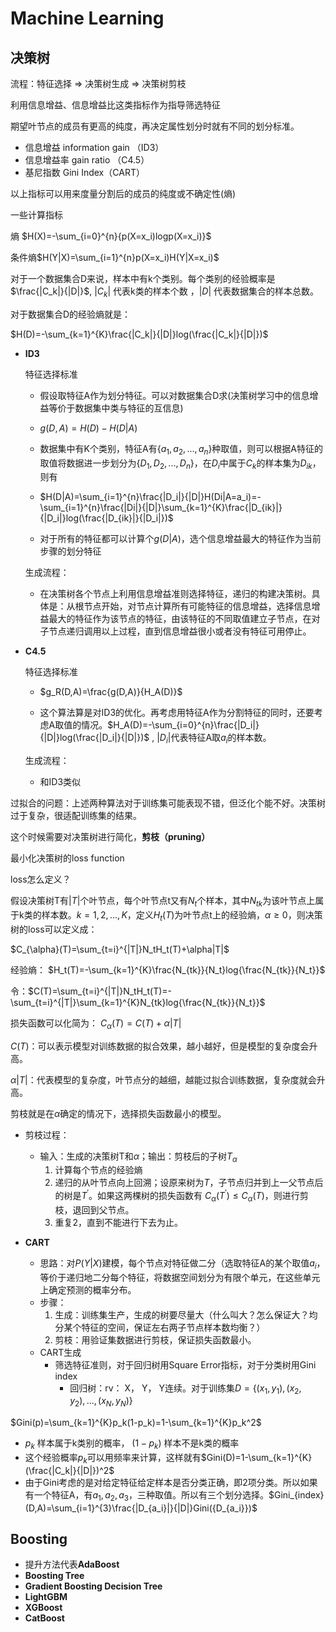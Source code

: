 # Machine Learning



## 决策树

流程：特征选择 $\Rightarrow$ 决策树生成 $\Rightarrow$ 决策树剪枝

利用信息增益、信息增益比这类指标作为指导筛选特征

期望叶节点的成员有更高的纯度，再决定属性划分时就有不同的划分标准。

- 信息增益 information gain （ID3）
- 信息增益率 gain ratio （C4.5）
- 基尼指数 Gini Index（CART）

以上指标可以用来度量分割后的成员的纯度或不确定性(熵)



一些计算指标

熵 $H(X)=-\sum_{i=0}^{n}{p(X=x_i)logp(X=x_i)}$

条件熵$H(Y|X)=\sum_{i=1}^{n}p(X=x_i)H(Y|X=x_i)$

对于一个数据集合D来说，样本中有k个类别。每个类别的经验概率是$\frac{|C_k|}{|D|}$, $|C_k|$ 代表k类的样本个数 ，$|D|$ 代表数据集合的样本总数。

对于数据集合D的经验熵就是：

$H(D)=-\sum_{k=1}^{K}\frac{|C_k|}{|D|}log(\frac{|C_k|}{|D|})$

- **ID3**

  特征选择标准

  - 假设取特征A作为划分特征。可以对数据集合D求(决策树学习中的信息增益等价于数据集中类与特征的互信息)

  - $g(D,A)=H(D)-H(D|A)$

  - 数据集中有K个类别，特征A有$\{a_1, a_2, ..., a_n\}$种取值，则可以根据A特征的取值将数据进一步划分为$\{D_1,D_2,...,D_n\}$，在$D_i$中属于$C_k$的样本集为$D_{ik}$，则有

  - $H(D|A)=\sum_{i=1}^{n}\frac{|D_i|}{|D|}H(Di|A=a_i)=-\sum_{i=1}^{n}\frac{|Di|}{|D|}\sum_{k=1}^{K}\frac{|D_{ik}|}{|D_i|}log(\frac{|D_{ik}|}{|D_i|})$

  - 对于所有的特征都可以计算个$g(D|A)$，选个信息增益最大的特征作为当前步骤的划分特征

  生成流程：

  - 在决策树各个节点上利用信息增益准则选择特征，递归的构建决策树。具体是：从根节点开始，对节点计算所有可能特征的信息增益，选择信息增益最大的特征作为该节点的特征，由该特征的不同取值建立子节点，在对子节点递归调用以上过程，直到信息增益很小或者没有特征可用停止。

- **C4.5**

  特征选择标准

  - $g_R(D,A)=\frac{g(D,A)}{H_A(D)}$

  - 这个算法算是对ID3的优化。再考虑用特征A作为分割特征的同时，还要考虑A取值的情况。$H_A(D)=-\sum_{i=0}^{n}\frac{|D_i|}{|D|}log(\frac{|D_i|}{|D|})$ , $|D_i|$代表特征A取$a_i$的样本数。

  生成流程：

  - 和ID3类似

过拟合的问题：上述两种算法对于训练集可能表现不错，但泛化个能不好。决策树过于复杂，很适配训练集的结果。

这个时候需要对决策树进行简化，**剪枝（pruning）**

最小化决策树的loss function

loss怎么定义？

假设决策树T有$|T|$个叶节点，每个叶节点t又有$N_t$个样本，其中$N_{tk}$为该叶节点上属于k类的样本数。$k=1,2,...,K$，定义$H_t(T)$为叶节点t上的经验熵，$\alpha\geq0$，则决策树的loss可以定义成：

$C_{\alpha}(T)=\sum_{t=i}^{|T|}N_tH_t(T)+\alpha|T|$

经验熵： $H_t(T)=-\sum_{k=1}^{K}\frac{N_{tk}}{N_t}log{\frac{N_{tk}}{N_t}}$

令：$C(T)=\sum_{t=i}^{|T|}N_tH_t(T)=-\sum_{t=i}^{|T|}\sum_{k=1}^{K}N_{tk}log{\frac{N_{tk}}{N_t}}$

损失函数可以化简为： $C_{\alpha}(T)=C(T)+\alpha|T|$

$C(T)$：可以表示模型对训练数据的拟合效果，越小越好，但是模型的复杂度会升高。

$\alpha|T|$：代表模型的复杂度，叶节点分的越细，越能过拟合训练数据，复杂度就会升高。

剪枝就是在$\alpha$确定的情况下，选择损失函数最小的模型。

- 剪枝过程：
  - 输入：生成的决策树T和$\alpha$；输出：剪枝后的子树$T_{\alpha}$
    1. 计算每个节点的经验熵
    2. 递归的从叶节点向上回溯；设原来树为$T$，子节点归并到上一父节点后的树是$T^{'}$。如果这两棵树的损失函数有 $C_{\alpha}(T^{'})\leq C_{\alpha}(T)$，则进行剪枝，退回到父节点。
    3. 重复2，直到不能进行下去为止。

- **CART**
  - 思路：对$P(Y|X)$建模，每个节点对特征做二分（选取特征A的某个取值$a_i$，等价于递归地二分每个特征，将数据空间划分为有限个单元，在这些单元上确定预测的概率分布。
  - 步骤：
    1. 生成：训练集生产，生成的树要尽量大（什么叫大？怎么保证大？均分某个特征的空间，保证左右两子节点样本数均衡？）
    2. 剪枝：用验证集数据进行剪枝，保证损失函数最小。
  - CART生成
    - 筛选特征准则，对于回归树用Square Error指标，对于分类树用Gini index
      - 回归树：rv： X， Y， Y连续。对于训练集$D=\{(x_1,y_1),(x_2,y_2),...,(x_N,y_N)\}$

$Gini(p)=\sum_{k=1}^{K}p_k(1-p_k)=1-\sum_{k=1}^{K}p_k^2$

- $p_k$ 样本属于k类别的概率， $(1-p_k)$ 样本不是k类的概率
- 这个经验概率$p_k$可以用频率来计算，这样就有$Gini(D)=1-\sum_{k=1}^{K}(\frac{|C_k|}{|D|})^2$
- 由于Gini考虑的是对给定特征给定样本是否分类正确，即2项分类。所以如果有一个特征A，有$a_1,a_2,a_3$，三种取值。所以有三个划分选择。$Gini_{index}(D,A)=\sum_{i=1}^{3}\frac{|D_{a_i}|}{|D|}Gini({D_{a_i}})$



## Boosting

- 提升方法代表**AdaBoost**
- **Boosting Tree**
- **Gradient Boosting Decision Tree**
- **LightGBM**
- **XGBoost**
- **CatBoost**

